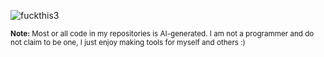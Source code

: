 ![fuckthis3](https://github.com/user-attachments/assets/4123eefc-7cee-4cbe-a33f-f4d4f863cb7c)

<sub><b>Note:</b> Most or all code in my repositories is AI-generated. I am not a programmer and do not claim to be one, I just enjoy making tools for myself and others :)</sub>
